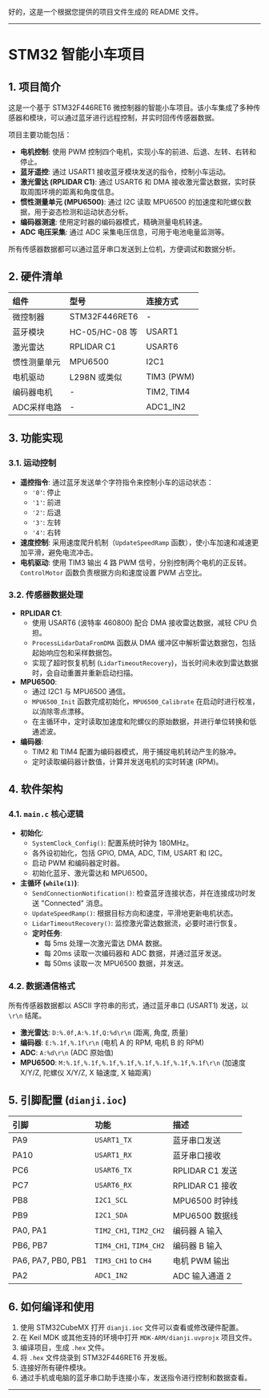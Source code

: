好的，这是一个根据您提供的项目文件生成的 README 文件。

---

# STM32 智能小车项目

## 1. 项目简介

这是一个基于 STM32F446RET6 微控制器的智能小车项目。该小车集成了多种传感器和模块，可以通过蓝牙进行远程控制，并实时回传传感器数据。

项目主要功能包括：

* **电机控制**: 使用 PWM 控制四个电机，实现小车的前进、后退、左转、右转和停止。
* **蓝牙遥控**: 通过 USART1 接收蓝牙模块发送的指令，控制小车运动。
* **激光雷达 (RPLIDAR C1)**: 通过 USART6 和 DMA 接收激光雷达数据，实时获取周围环境的距离和角度信息。
* **惯性测量单元 (MPU6500)**: 通过 I2C 读取 MPU6500 的加速度和陀螺仪数据，用于姿态检测和运动状态分析。
* **编码器测速**: 使用定时器的编码器模式，精确测量电机转速。
* **ADC 电压采集**: 通过 ADC 采集电压信息，可用于电池电量监测等。

所有传感器数据都可以通过蓝牙串口发送到上位机，方便调试和数据分析。

## 2. 硬件清单

| 组件 | 型号 | 连接方式 |
| :--- | :--- | :--- |
| 微控制器 | STM32F446RET6 | - |
| 蓝牙模块 | HC-05/HC-08 等 | USART1 |
| 激光雷达 | RPLIDAR C1 | USART6 |
| 惯性测量单元 | MPU6500 | I2C1 |
| 电机驱动 | L298N 或类似 | TIM3 (PWM) |
| 编码器电机 | - | TIM2, TIM4 |
| ADC采样电路 | - | ADC1_IN2 |

## 3. 功能实现

### 3.1. 运动控制

* **遥控指令**: 通过蓝牙发送单个字符指令来控制小车的运动状态：
    * `'0'`: 停止
    * `'1'`: 前进
    * `'2'`: 后退
    * `'3'`: 左转
    * `'4'`: 右转
* **速度控制**: 采用速度爬升机制（`UpdateSpeedRamp` 函数），使小车加速和减速更加平滑，避免电流冲击。
* **电机驱动**: 使用 TIM3 输出 4 路 PWM 信号，分别控制两个电机的正反转。`ControlMotor` 函数负责根据方向和速度设置 PWM 占空比。

### 3.2. 传感器数据处理

* **RPLIDAR C1**:
    * 使用 USART6 (波特率 460800) 配合 DMA 接收雷达数据，减轻 CPU 负担。
    * `ProcessLidarDataFromDMA` 函数从 DMA 缓冲区中解析雷达数据包，包括起始响应包和采样数据包。
    * 实现了超时恢复机制 (`LidarTimeoutRecovery`)，当长时间未收到雷达数据时，会自动重置并重新启动扫描。
* **MPU6500**:
    * 通过 I2C1 与 MPU6500 通信。
    * `MPU6500_Init` 函数完成初始化，`MPU6500_Calibrate` 在启动时进行校准，以消除零点漂移。
    * 在主循环中，定时读取加速度和陀螺仪的原始数据，并进行单位转换和低通滤波。
* **编码器**:
    * TIM2 和 TIM4 配置为编码器模式，用于捕捉电机转动产生的脉冲。
    * 定时读取编码器计数值，计算并发送电机的实时转速 (RPM)。

## 4. 软件架构

### 4.1. `main.c` 核心逻辑

* **初始化**:
    * `SystemClock_Config()`: 配置系统时钟为 180MHz。
    * 各外设初始化，包括 GPIO, DMA, ADC, TIM, USART 和 I2C。
    * 启动 PWM 和编码器定时器。
    * 初始化蓝牙、激光雷达和 MPU6500。
* **主循环 (`while(1)`)**:
    * `SendConnectionNotification()`: 检查蓝牙连接状态，并在连接成功时发送 "Connected" 消息。
    * `UpdateSpeedRamp()`: 根据目标方向和速度，平滑地更新电机状态。
    * `LidarTimeoutRecovery()`: 监控激光雷达数据流，必要时进行恢复。
    * **定时任务**:
        * 每 5ms 处理一次激光雷达 DMA 数据。
        * 每 20ms 读取一次编码器和 ADC 数据，并通过蓝牙发送。
        * 每 50ms 读取一次 MPU6500 数据，并发送。

### 4.2. 数据通信格式

所有传感器数据都以 ASCII 字符串的形式，通过蓝牙串口 (USART1) 发送，以 `\r\n` 结尾。

* **激光雷达**: `D:%.0f,A:%.1f,Q:%d\r\n` (距离, 角度, 质量)
* **编码器**: `E:%.1f,%.1f\r\n` (电机 A 的 RPM, 电机 B 的 RPM)
* **ADC**: `A:%d\r\n` (ADC 原始值)
* **MPU6500**: `M:%.1f,%.1f,%.1f,%.1f,%.1f,%.1f,%.1f,%.1f\r\n` (加速度 X/Y/Z, 陀螺仪 X/Y/Z, X 轴速度, X 轴距离)

## 5. 引脚配置 (`dianji.ioc`)

| 引脚 | 功能 | 描述 |
| :--- | :--- | :--- |
| PA9 | `USART1_TX` | 蓝牙串口发送 |
| PA10 | `USART1_RX` | 蓝牙串口接收 |
| PC6 | `USART6_TX` | RPLIDAR C1 发送 |
| PC7 | `USART6_RX` | RPLIDAR C1 接收 |
| PB8 | `I2C1_SCL` | MPU6500 时钟线 |
| PB9 | `I2C1_SDA` | MPU6500 数据线 |
| PA0, PA1 | `TIM2_CH1`, `TIM2_CH2` | 编码器 A 输入 |
| PB6, PB7 | `TIM4_CH1`, `TIM4_CH2` | 编码器 B 输入 |
| PA6, PA7, PB0, PB1 | `TIM3_CH1` to `CH4` | 电机 PWM 输出 |
| PA2 | `ADC1_IN2` | ADC 输入通道 2 |

## 6. 如何编译和使用

1.  使用 STM32CubeMX 打开 `dianji.ioc` 文件可以查看或修改硬件配置。
2.  在 Keil MDK 或其他支持的环境中打开 `MDK-ARM/dianji.uvprojx` 项目文件。
3.  编译项目，生成 `.hex` 文件。
4.  将 `.hex` 文件烧录到 STM32F446RET6 开发板。
5.  连接好所有硬件模块。
6.  通过手机或电脑的蓝牙串口助手连接小车，发送指令进行控制和数据查看。

---
